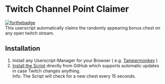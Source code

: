 # Twitch Channel Point Claimer
[![forthebadge](https://forthebadge.com/images/badges/made-with-javascript.svg)](https://forthebadge.com)  
This userscript automatically claims the randomly appearing bonus chest on any open twitch stream.

## Installation
1. Install any Userscript-Manager for your Browser ( e.g. [Tampermonkey](https://www.tampermonkey.net/) )  
2. [Install the Script](https://github.com/IceQ1337/TwitchChannelPointClaimer/raw/master/TwitchChannelPointClaimer.user.js) directly from GitHub which supports automatic updates in case Twitch changes anything.  
  Info: The Script will check for a new chest every 15 seconds.
